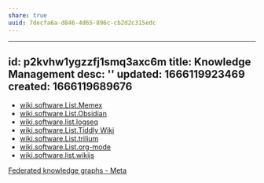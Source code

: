 ```yaml
---
share: true
uuid: 7decfa6a-d846-4d65-896c-cb2d2c315edc
---
```

---
id: p2kvhw1ygzzfj1smq3axc6m
title: Knowledge Management
desc: ''
updated: 1666119923469
created: 1666119689676
---

* [wiki.software.List.Memex](/undefined)
* [wiki.software.List.Obsidian](/undefined)
* [wiki.software.list.logseq](/undefined)
* [wiki.software.List.Tiddly Wiki](/undefined)
* [wiki.software.List.trilium](/undefined)
* [wiki.software.List.org-mode](/undefined)
* [wiki.software.list.wikijs](/undefined)


[Federated knowledge graphs - Meta](https://meta.wikimedia.org/wiki/Federated_knowledge_graphs)